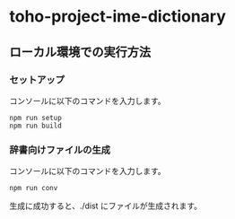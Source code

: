 # toho-project-ime-dictionary

## ローカル環境での実行方法

### セットアップ

コンソールに以下のコマンドを入力します。

```
npm run setup
npm run build
```

### 辞書向けファイルの生成

コンソールに以下のコマンドを入力します。

```
npm run conv
```

生成に成功すると、./dist にファイルが生成されます。
